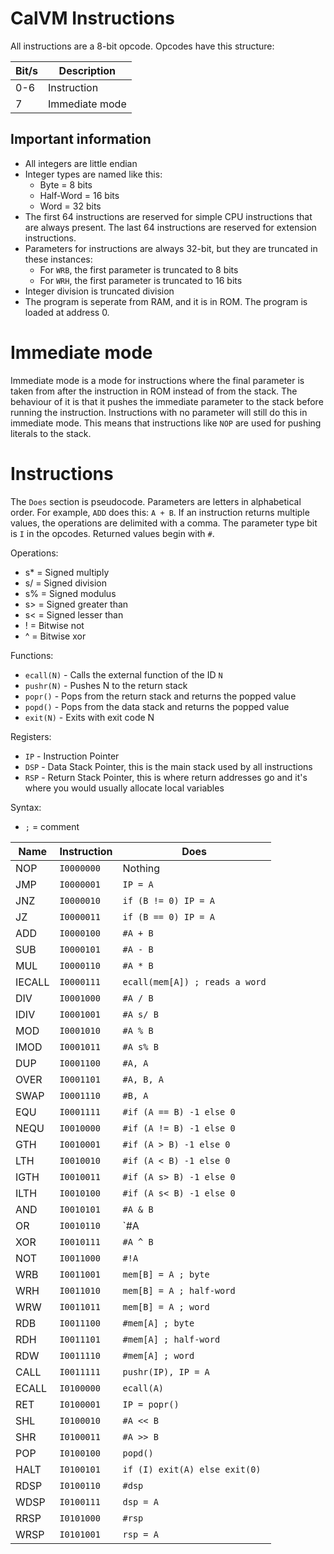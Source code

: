 # CalVM Instructions
All instructions are a 8-bit opcode. Opcodes have this structure:

| Bit/s | Description                                                                |
| ----- | -------------------------------------------------------------------------- |
| 0-6   | Instruction                                                                |
| 7     | Immediate mode                                                             |

## Important information
- All integers are little endian
- Integer types are named like this:
	- Byte = 8 bits
	- Half-Word = 16 bits
	- Word = 32 bits
- The first 64 instructions are reserved for simple CPU instructions that are always
  present. The last 64 instructions are reserved for extension instructions.
- Parameters for instructions are always 32-bit, but they are truncated in these instances:
	- For `WRB`, the first parameter is truncated to 8 bits
	- For `WRH`, the first parameter is truncated to 16 bits
- Integer division is truncated division
- The program is seperate from RAM, and it is in ROM. The program is loaded at address
  0.

# Immediate mode
Immediate mode is a mode for instructions where the final parameter is taken from after
the instruction in ROM instead of from the stack. The behaviour of it is that it
pushes the immediate parameter to the stack before running the instruction. Instructions
with no parameter will still do this in immediate mode. This means that instructions
like `NOP` are used for pushing literals to the stack.

# Instructions
The `Does` section is pseudocode. Parameters are letters in alphabetical order. For example,
`ADD` does this: `A + B`. If an instruction returns multiple values, the operations are
delimited with a comma. The parameter type bit is `I` in the opcodes. Returned values
begin with `#`.


Operations:
- s* = Signed multiply
- s/ = Signed division
- s% = Signed modulus
- s> = Signed greater than
- s< = Signed lesser than
- ! = Bitwise not
- ^ = Bitwise xor

Functions:
- `ecall(N)` - Calls the external function of the ID `N`
- `pushr(N)` - Pushes N to the return stack
- `popr()` - Pops from the return stack and returns the popped value
- `popd()` - Pops from the data stack and returns the popped value
- `exit(N)` - Exits with exit code N

Registers:
- `IP` - Instruction Pointer
- `DSP` - Data Stack Pointer, this is the main stack used by all instructions
- `RSP` - Return Stack Pointer, this is where return addresses go and it's where you
  would usually allocate local variables

Syntax:
- `;` = comment

| Name    | Instruction |Does                                                        |
| ------- | ----------- | ---------------------------------------------------------- |
| NOP     | `I0000000`  | Nothing                                                    |
| JMP     | `I0000001`  | `IP = A`                                                   |
| JNZ     | `I0000010`  | `if (B != 0) IP = A`                                       |
| JZ      | `I0000011`  | `if (B == 0) IP = A`                                       |
| ADD     | `I0000100`  | `#A + B`                                                   |
| SUB     | `I0000101`  | `#A - B`                                                   |
| MUL     | `I0000110`  | `#A * B`                                                   |
| IECALL  | `I0000111`  | `ecall(mem[A]) ; reads a word`                             |
| DIV     | `I0001000`  | `#A / B`                                                   |
| IDIV    | `I0001001`  | `#A s/ B`                                                  |
| MOD     | `I0001010`  | `#A % B`                                                   |
| IMOD    | `I0001011`  | `#A s% B`                                                  |
| DUP     | `I0001100`  | `#A, A`                                                    |
| OVER    | `I0001101`  | `#A, B, A`                                                 |
| SWAP    | `I0001110`  | `#B, A`                                                    |
| EQU     | `I0001111`  | `#if (A == B) -1 else 0`                                   |
| NEQU    | `I0010000`  | `#if (A != B) -1 else 0`                                   |
| GTH     | `I0010001`  | `#if (A > B) -1 else 0`                                    |
| LTH     | `I0010010`  | `#if (A < B) -1 else 0`                                    |
| IGTH    | `I0010011`  | `#if (A s> B) -1 else 0`                                   |
| ILTH    | `I0010100`  | `#if (A s< B) -1 else 0`                                   |
| AND     | `I0010101`  | `#A & B`                                                   |
| OR      | `I0010110`  | `#A | B`                                                   |
| XOR     | `I0010111`  | `#A ^ B`                                                   |
| NOT     | `I0011000`  | `#!A`                                                      |
| WRB     | `I0011001`  | `mem[B] = A ; byte`                                        |
| WRH     | `I0011010`  | `mem[B] = A ; half-word`                                   |
| WRW     | `I0011011`  | `mem[B] = A ; word`                                        |
| RDB     | `I0011100`  | `#mem[A] ; byte`                                           |
| RDH     | `I0011101`  | `#mem[A] ; half-word`                                      |
| RDW     | `I0011110`  | `#mem[A] ; word`                                           |
| CALL    | `I0011111`  | `pushr(IP), IP = A`                                        |
| ECALL   | `I0100000`  | `ecall(A)`                                                 |
| RET     | `I0100001`  | `IP = popr()`                                              |
| SHL     | `I0100010`  | `#A << B`                                                  |
| SHR     | `I0100011`  | `#A >> B`                                                  |
| POP     | `I0100100`  | `popd()`                                                   |
| HALT    | `I0100101`  | `if (I) exit(A) else exit(0)`                              |
| RDSP    | `I0100110`  | `#dsp`                                                     |
| WDSP    | `I0100111`  | `dsp = A`                                                  |
| RRSP    | `I0101000`  | `#rsp`                                                     |
| WRSP    | `I0101001`  | `rsp = A`                                                  |
